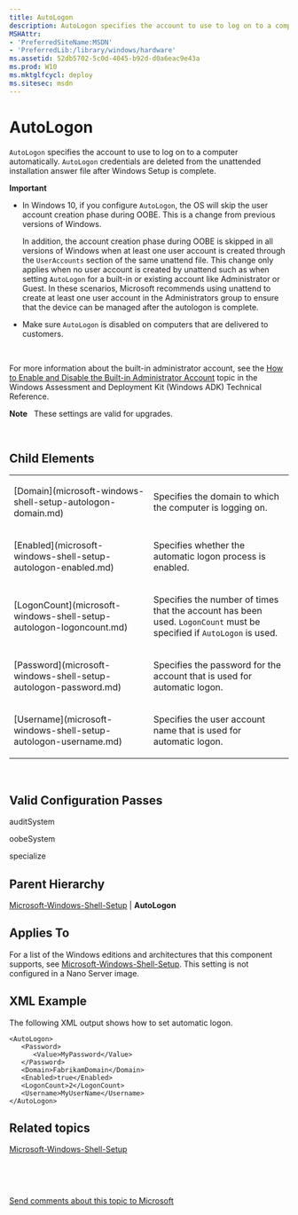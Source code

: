 ```yaml
---
title: AutoLogon
description: AutoLogon specifies the account to use to log on to a computer automatically. AutoLogon credentials are deleted from the unattended installation answer file after Windows Setup is complete.
MSHAttr:
- 'PreferredSiteName:MSDN'
- 'PreferredLib:/library/windows/hardware'
ms.assetid: 52db5702-5c0d-4045-b92d-d0a6eac9e43a
ms.prod: W10
ms.mktglfcycl: deploy
ms.sitesec: msdn
---
```


# AutoLogon


`AutoLogon` specifies the account to use to log on to a computer automatically. `AutoLogon` credentials are deleted from the unattended installation answer file after Windows Setup is complete.

**Important**  
-   In Windows 10, if you configure `AutoLogon`, the OS will skip the user account creation phase during OOBE. This is a change from previous versions of Windows.

    In addition, the account creation phase during OOBE is skipped in all versions of Windows when at least one user account is created through the `UserAccounts` section of the same unattend file. This change only applies when no user account is created by unattend such as when setting `AutoLogon` for a built-in or existing account like Administrator or Guest. In these scenarios, Microsoft recommends using unattend to create at least one user account in the Administrators group to ensure that the device can be managed after the autologon is complete.

-   Make sure `AutoLogon` is disabled on computers that are delivered to customers.

 

For more information about the built-in administrator account, see the [How to Enable and Disable the Built-in Administrator Account](http://go.microsoft.com/fwlink/?LinkId=206616) topic in the Windows Assessment and Deployment Kit (Windows ADK) Technical Reference.

**Note**  
These settings are valid for upgrades.

 

## Child Elements


<table>
<colgroup>
<col width="50%" />
<col width="50%" />
</colgroup>
<tbody>
<tr class="odd">
<td><p>[Domain](microsoft-windows-shell-setup-autologon-domain.md)</p></td>
<td><p>Specifies the domain to which the computer is logging on.</p></td>
</tr>
<tr class="even">
<td><p>[Enabled](microsoft-windows-shell-setup-autologon-enabled.md)</p></td>
<td><p>Specifies whether the automatic logon process is enabled.</p></td>
</tr>
<tr class="odd">
<td><p>[LogonCount](microsoft-windows-shell-setup-autologon-logoncount.md)</p></td>
<td><p>Specifies the number of times that the account has been used. <code>LogonCount</code> must be specified if <code>AutoLogon</code> is used.</p></td>
</tr>
<tr class="even">
<td><p>[Password](microsoft-windows-shell-setup-autologon-password.md)</p></td>
<td><p>Specifies the password for the account that is used for automatic logon.</p></td>
</tr>
<tr class="odd">
<td><p>[Username](microsoft-windows-shell-setup-autologon-username.md)</p></td>
<td><p>Specifies the user account name that is used for automatic logon.</p></td>
</tr>
</tbody>
</table>

 

## Valid Configuration Passes


auditSystem

oobeSystem

specialize

## Parent Hierarchy


[Microsoft-Windows-Shell-Setup](microsoft-windows-shell-setup.md) | **AutoLogon**

## Applies To


For a list of the Windows editions and architectures that this component supports, see [Microsoft-Windows-Shell-Setup](microsoft-windows-shell-setup.md). This setting is not configured in a Nano Server image.

## XML Example


The following XML output shows how to set automatic logon.

``` syntax
<AutoLogon>
   <Password>
      <Value>MyPassword</Value>
   </Password>
   <Domain>FabrikamDomain</Domain>
   <Enabled>true</Enabled>
   <LogonCount>2</LogonCount>
   <Username>MyUserName</Username>
</AutoLogon>
```

## Related topics


[Microsoft-Windows-Shell-Setup](microsoft-windows-shell-setup.md)

 

 

[Send comments about this topic to Microsoft](mailto:wsddocfb@microsoft.com?subject=Documentation%20feedback%20%5Bp_unattend\p_unattend%5D:%20AutoLogon%20%20RELEASE:%20%2810/3/2016%29&body=%0A%0APRIVACY%20STATEMENT%0A%0AWe%20use%20your%20feedback%20to%20improve%20the%20documentation.%20We%20don't%20use%20your%20email%20address%20for%20any%20other%20purpose,%20and%20we'll%20remove%20your%20email%20address%20from%20our%20system%20after%20the%20issue%20that%20you're%20reporting%20is%20fixed.%20While%20we're%20working%20to%20fix%20this%20issue,%20we%20might%20send%20you%20an%20email%20message%20to%20ask%20for%20more%20info.%20Later,%20we%20might%20also%20send%20you%20an%20email%20message%20to%20let%20you%20know%20that%20we've%20addressed%20your%20feedback.%0A%0AFor%20more%20info%20about%20Microsoft's%20privacy%20policy,%20see%20http://privacy.microsoft.com/default.aspx. "Send comments about this topic to Microsoft")





